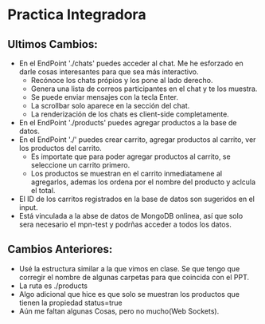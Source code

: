 
# Practica Integradora
Ultimos Cambios:
--
* En el EndPoint './chats' puedes acceder al chat. Me he esforzado en darle cosas interesantes para que sea más interactivo.
    * Recónoce los chats própios y los pone al lado derecho.
    * Genera una lista de correos participantes en el chat y te los muestra.
    * Se puede enviar mensajes con la tecla Enter.
    * La scrollbar solo aparece en la sección del chat.
    * La renderización de los chats es client-side completamente.
* En el EndPoint './products' puedes agregar productos a la base de datos.
* En el EndPoint './' puedes crear carrito, agregar productos al carrito, ver los productos del carrito.
    * Es importate que para poder agregar productos al carrito, se seleccione un carrito primero.
    * Los productos se muestran en el carrito inmediatamene al agregarlos, ademas los ordena por el nombre del producto y aclcula el total.
* El ID de los carritos registrados en la base de datos son sugeridos en el input.
* Está vinculada a la abse de datos de MongoDB onlinea, así que solo sera necesario el mpn-test y podrñas acceder a todos los datos.

Cambios Anteriores:
---

* Usé la estructura similar a la que vimos en clase. Se que tengo que corregir el nombre de algunas carpetas para que coincida con el PPT.
* La ruta es ./products
* Algo adicional que hice es que solo se muestran los productos que tienen la propiedad status=true
* Aún me faltan algunas Cosas, pero no mucho(Web Sockets).